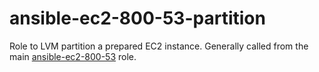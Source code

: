 # ansible-ec2-800-53-partition
Role to LVM partition a prepared EC2 instance. Generally called from the main [ansible-ec2-800-53](https://github.com/CivicActions/ansible-ec2-800-53/) role.
